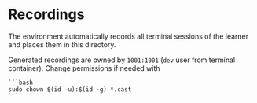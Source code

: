 # Recordings

The environment automatically records all terminal sessions of the learner and places them in this directory.

Generated recordings are owned by `1001:1001` (`dev` user from terminal container). Change permissions if needed with

    ```bash
    sudo chown $(id -u):$(id -g) *.cast
    ```
